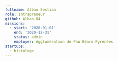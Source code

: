 ```yaml
---
fullname: Alban Sestiaa
role: Intrapreneur
github: Alban-64
missions:
  - start: '2020-01-01'
    end: '2020-12-31'
    status: admin
    employer: Agglomération de Pau Béarn Pyrénées
startups:
  - histologe
---
```


